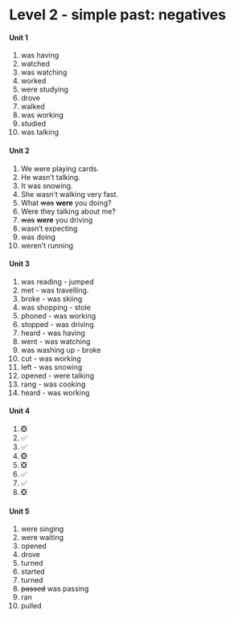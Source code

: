 # Level 2 - simple past: negatives

#### Unit 1

1. was having
2. watched
3. was watching
4. worked
5. were studying
6. drove
7. walked
8. was working
9. studied
10. was talking

#### Unit 2

1. We were playing cards.
2. He wasn’t talking.
3. It was snowing.
4. She wasn’t walking very fast.
5. What ~~was~~  **were** you doing?
6. Were they talking about me?
7. ~~was~~ **were** you driving
8. wasn’t expecting
9. was doing
10. weren’t running

#### Unit 3

1. was reading - jumped
2. met - was travelling.
3. broke - was skiing
4. was shopping - stole
5. phoned - was working
6. stopped - was driving
7. heard - was having
8. went - was watching
9. was washing up - broke
10. cut - was working
11. left - was snowing
12. opened - were talking
13. rang - was cooking
14. heard - was working

#### Unit 4

1. :negative_squared_cross_mark:
2. :white_check_mark:
3. :white_check_mark:
4. :negative_squared_cross_mark:
5. :negative_squared_cross_mark:
6. :white_check_mark:
7. :white_check_mark:
8. :negative_squared_cross_mark:

#### Unit 5

1. were singing
2. were waiting
3. opened
4. drove 
5. turned
6. started
7. turned
8. ~~passed~~ was passing
9. ran
10. pulled